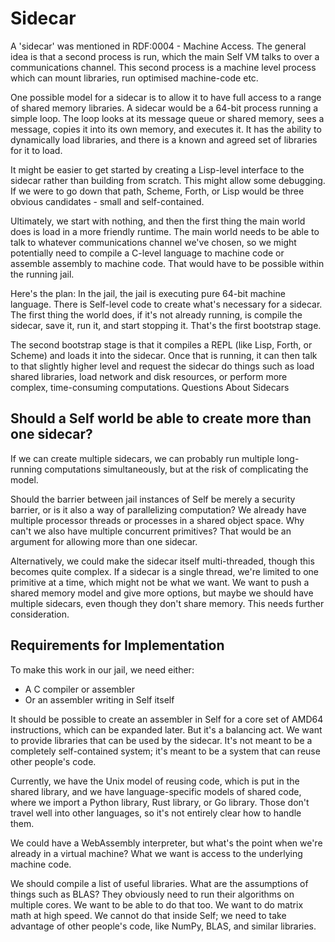 # Sidecar

A 'sidecar' was mentioned in RDF:0004 - Machine Access. The general idea is that a second process is run, which the main Self VM talks to over a communications channel. This second process is a machine level process which can mount libraries, run optimised machine-code etc.

One possible model for a sidecar is to allow it to have full access to a range of shared memory libraries. A sidecar would be a 64-bit process running a simple loop. The loop looks at its message queue or shared memory, sees a message, copies it into its own memory, and executes it. It has the ability to dynamically load libraries, and there is a known and agreed set of libraries for it to load.

It might be easier to get started by creating a Lisp-level interface to the sidecar rather than building from scratch. This might allow some debugging. If we were to go down that path, Scheme, Forth, or Lisp would be three obvious candidates - small and self-contained.

Ultimately, we start with nothing, and then the first thing the main world does is load in a more friendly runtime. The main world needs to be able to talk to whatever communications channel we've chosen, so we might potentially need to compile a C-level language to machine code or assemble assembly to machine code. That would have to be possible within the running jail.

Here's the plan: In the jail, the jail is executing pure 64-bit machine language. There is Self-level code to create what's necessary for a sidecar. The first thing the world does, if it's not already running, is compile the sidecar, save it, run it, and start stopping it. That's the first bootstrap stage.

The second bootstrap stage is that it compiles a REPL (like Lisp, Forth, or Scheme) and loads it into the sidecar. Once that is running, it can then talk to that slightly higher level and request the sidecar do things such as load shared libraries, load network and disk resources, or perform more complex, time-consuming computations.
Questions About Sidecars

## Should a Self world be able to create more than one sidecar?

If we can create multiple sidecars, we can probably run multiple long-running computations simultaneously, but at the risk of complicating the model.

Should the barrier between jail instances of Self be merely a security barrier, or is it also a way of parallelizing computation? We already have multiple processor threads or processes in a shared object space. Why can't we also have multiple concurrent primitives? That would be an argument for allowing more than one sidecar.

Alternatively, we could make the sidecar itself multi-threaded, though this becomes quite complex. If a sidecar is a single thread, we're limited to one primitive at a time, which might not be what we want. We want to push a shared memory model and give more options, but maybe we should have multiple sidecars, even though they don't share memory. This needs further consideration.

## Requirements for Implementation

To make this work in our jail, we need either:

- A C compiler or assembler
- Or an assembler writing in Self itself

It should be possible to create an assembler in Self for a core set of AMD64 instructions, which can be expanded later. But it's a balancing act. We want to provide libraries that can be used by the sidecar. It's not meant to be a completely self-contained system; it's meant to be a system that can reuse other people's code.

Currently, we have the Unix model of reusing code, which is put in the shared library, and we have language-specific models of shared code, where we import a Python library, Rust library, or Go library. Those don't travel well into other languages, so it's not entirely clear how to handle them.

We could have a WebAssembly interpreter, but what's the point when we're already in a virtual machine? What we want is access to the underlying machine code.

We should compile a list of useful libraries. What are the assumptions of things such as BLAS? They obviously need to run their algorithms on multiple cores. We want to be able to do that too. We want to do matrix math at high speed. We cannot do that inside Self; we need to take advantage of other people's code, like NumPy, BLAS, and similar libraries.
